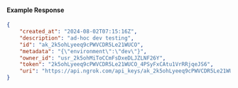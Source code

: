 <!-- Code generated for API Clients. DO NOT EDIT. -->

#### Example Response

```json
{
	"created_at": "2024-08-02T07:15:16Z",
	"description": "ad-hoc dev testing",
	"id": "ak_2k5ohLyeeq9cPWVCDR5Le21WUCO",
	"metadata": "{\"environment\":\"dev\"}",
	"owner_id": "usr_2k5ohMiToCCmFsDxeDLJZLNF26Y",
	"token": "2k5ohLyeeq9cPWVCDR5Le21WUCO_4PSyFxCAtu1VrRRjqeJS6",
	"uri": "https://api.ngrok.com/api_keys/ak_2k5ohLyeeq9cPWVCDR5Le21WUCO"
}
```

